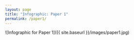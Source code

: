 ```yaml
---
layout: page
title: "Infographic: Paper 1"
permalink: /paper1/
---
```


![Infographic for Paper 1]({{ site.baseurl }}/images/paper1.jpg)
